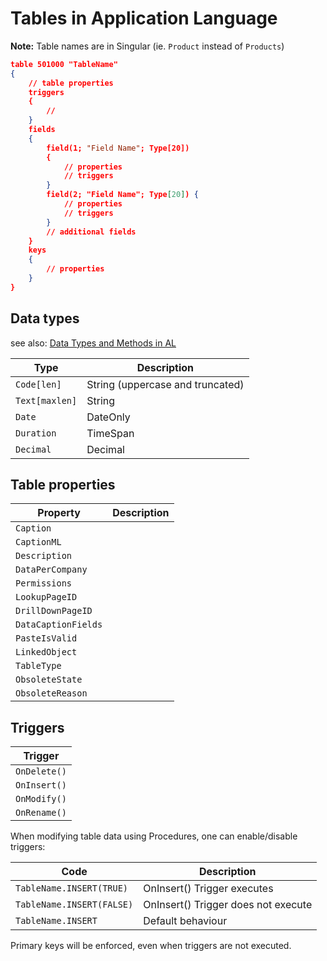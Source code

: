 # Tables in Application Language
**Note:** Table names are in Singular (ie. `Product` instead of `Products`)

```json
table 501000 "TableName"
{
	// table properties
	triggers
	{
	    // 
	}
    fields
    {
        field(1; "Field Name"; Type[20])
        {
            // properties
            // triggers
        }
        field(2; "Field Name"; Type[20]) {
	        // properties
	        // triggers
        }
		// additional fields
    }
    keys
    {
        // properties
    }
}
```

## Data types
see also: [Data Types and Methods in AL](https://learn.microsoft.com/en-us/dynamics365/business-central/dev-itpro/developer/methods-auto/library)

| Type           | Description                      |
| -------------- | -------------------------------- |
| `Code[len]`    | String (uppercase and truncated) |
| `Text[maxlen]` | String                           |
| `Date`         | DateOnly                         |
| `Duration`     | TimeSpan                         |
| `Decimal`      | Decimal                          |

## Table properties
| Property          | Description |
| ----------------- | ----------- |
| `Caption`           |             |
| `CaptionML`         |             |
| `Description`       |             |
| `DataPerCompany`    |             |
| `Permissions`       |             |
| `LookupPageID`      |             |
| `DrillDownPageID`   |             |
| `DataCaptionFields` |             |
| `PasteIsValid`      |             |
| `LinkedObject`      |             |
| `TableType`         |             |
| `ObsoleteState`     |             |
| `ObsoleteReason`    |             |

## Triggers
| Trigger      |
| ------------ |
| `OnDelete()` |
| `OnInsert()` |
| `OnModify()` |
| `OnRename()` |

When modifying table data using Procedures, one can enable/disable triggers:

| Code                      | Description                         |
| ------------------------- | ----------------------------------- |
| `TableName.INSERT(TRUE)`  | OnInsert() Trigger executes         |
| `TableName.INSERT(FALSE)` | OnInsert() Trigger does not execute |
| `TableName.INSERT`        | Default behaviour                   |

Primary keys will be enforced, even when triggers are not executed.

